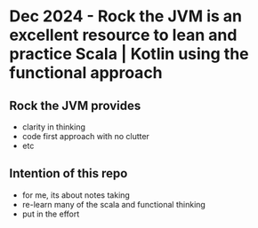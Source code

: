 # Dec 2024 - Rock the JVM is an excellent resource to lean and practice Scala | Kotlin using the functional approach

## Rock the JVM provides
- clarity in thinking
- code first approach with no clutter
- etc

## Intention of this repo
- for me, its about notes taking
- re-learn many of the scala and functional thinking
- put in the effort

